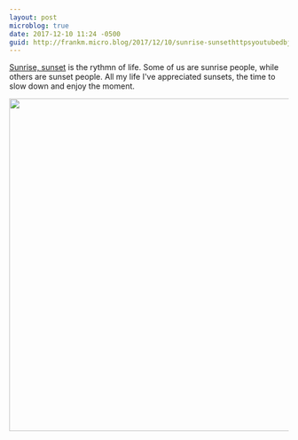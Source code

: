 ```yaml
---
layout: post
microblog: true
date: 2017-12-10 11:24 -0500
guid: http://frankm.micro.blog/2017/12/10/sunrise-sunsethttpsyoutubedbjeflavo-is.html
---
```

[Sunrise, sunset](https://youtu.be/DBJeF_Lav2o) is the rythmn of life. Some of us are sunrise people, while others are sunset people. All my life I've appreciated sunsets, the time to slow down and enjoy the moment. 



<img src="http://frankmcpherson.blog/uploads/2017/a5635b51be.jpg" width="600" height="600" />
